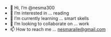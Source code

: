- 👋 Hi, I’m @nesma300
- 👀 I’m interested in ... reading 
- 🌱 I’m currently learning ... smart skells
- 💞️ I’m looking to collaborate on ... work
- 📫 How to reach me ... nesmaraile@gmail.com

<!---
nesma300/nesma300 is a ✨ special ✨ repository because its `README.md` (this file) appears on your GitHub profile.
You can click the Preview link to take a look at your changes.
--->
